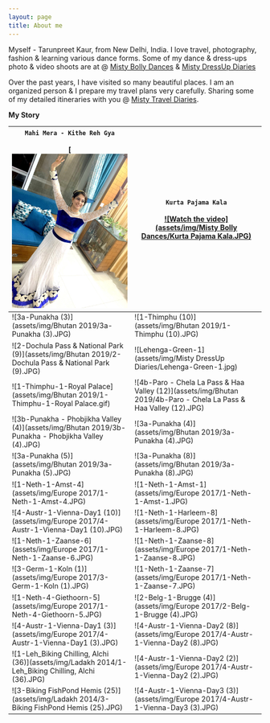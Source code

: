```yaml
---
layout: page
title: About me
---
```


Myself - Tarunpreet Kaur, from New Delhi, India. I love travel, photography, fashion & learning various dance forms. Some of my dance & dress-ups photo & video shoots are at @ [Misty Bolly Dances](https://tarunpreetkaur.com/Misty-Bolly-Dances.html) & [Misty DressUp Diaries](https://tarunpreetkaur.com/Misty-DressUp-Diaries.html)

Over the past years, I have visited so many beautiful places. I am an organized person & I prepare my travel plans very carefully. Sharing some of my detailed itineraries with you @ [Misty Travel Diaries](https://tarunpreetkaur.com/Misty-Travel-Diaries.html). 



**My Story**

| **`Mahi Mera - Kithe Reh Gya`**<br /><br />[<img src="assets/img/Misty Bolly Dances/Mahi Mera - Kithe Reh Gaya.JPG" alt="Watch the video" style="zoom:80%;" /> | **`Kurta Pajama Kala`** <br /><br />[![Watch the video](assets/img/Misty Bolly Dances/Kurta Pajama Kala.JPG)](https://www.youtube.com/watch?v=WyuwndteC9U) |
| ------------------------------------------------------------ | ------------------------------------------------------------ |
| ![3a-Punakha (3)](assets/img/Bhutan 2019/3a-Punakha (3).JPG) | ![1-Thimphu (10)](assets/img/Bhutan 2019/1-Thimphu (10).JPG) |
| ![2-Dochula Pass & National Park (9)](assets/img/Bhutan 2019/2-Dochula Pass & National Park (9).JPG) | ![Lehenga-Green-1](assets/img/Misty DressUp Diaries/Lehenga-Green-1.jpg) |
| ![1-Thimphu-1-Royal Palace](assets/img/Bhutan 2019/1-Thimphu-1-Royal Palace.gif) | ![4b-Paro - Chela La Pass & Haa Valley (12)](assets/img/Bhutan 2019/4b-Paro - Chela La Pass & Haa Valley (12).JPG) |
| ![3b-Punakha - Phobjikha Valley (4)](assets/img/Bhutan 2019/3b-Punakha - Phobjikha Valley (4).JPG) | ![3a-Punakha (4)](assets/img/Bhutan 2019/3a-Punakha (4).JPG) |
| ![3a-Punakha (5)](assets/img/Bhutan 2019/3a-Punakha (5).JPG) | ![3a-Punakha (8)](assets/img/Bhutan 2019/3a-Punakha (8).JPG) |
| ![1-Neth-1-Amst-4](assets/img/Europe 2017/1-Neth-1-Amst-4.JPG) | ![1-Neth-1-Amst-1](assets/img/Europe 2017/1-Neth-1-Amst-1.JPG) |
| ![4-Austr-1-Vienna-Day1 (10)](assets/img/Europe 2017/4-Austr-1-Vienna-Day1 (10).JPG) | ![1-Neth-1-Harleem-8](assets/img/Europe 2017/1-Neth-1-Harleem-8.JPG) |
| ![1-Neth-1-Zaanse-6](assets/img/Europe 2017/1-Neth-1-Zaanse-6.JPG) | ![1-Neth-1-Zaanse-8](assets/img/Europe 2017/1-Neth-1-Zaanse-8.JPG) |
| ![3-Germ-1-Koln (1)](assets/img/Europe 2017/3-Germ-1-Koln (1).JPG) | ![1-Neth-1-Zaanse-7](assets/img/Europe 2017/1-Neth-1-Zaanse-7.JPG) |
| ![1-Neth-4-Giethoorn-5](assets/img/Europe 2017/1-Neth-4-Giethoorn-5.JPG) | ![2-Belg-1-Brugge (4)](assets/img/Europe 2017/2-Belg-1-Brugge (4).JPG) |
| ![4-Austr-1-Vienna-Day1 (3)](assets/img/Europe 2017/4-Austr-1-Vienna-Day1 (3).JPG) | ![4-Austr-1-Vienna-Day2 (8)](assets/img/Europe 2017/4-Austr-1-Vienna-Day2 (8).JPG) |
| ![1-Leh_Biking Chilling, Alchi (36)](assets/img/Ladakh 2014/1-Leh_Biking Chilling, Alchi (36).JPG) | ![4-Austr-1-Vienna-Day2 (2)](assets/img/Europe 2017/4-Austr-1-Vienna-Day2 (2).JPG) |
| ![3-Biking FishPond Hemis (25)](assets/img/Ladakh 2014/3-Biking FishPond Hemis (25).JPG) | ![4-Austr-1-Vienna-Day3 (3)](assets/img/Europe 2017/4-Austr-1-Vienna-Day3 (3).JPG) |

